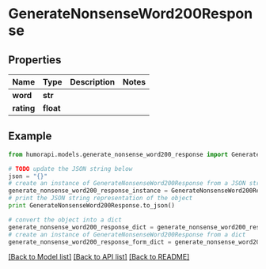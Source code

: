 # GenerateNonsenseWord200Response



## Properties

Name | Type | Description | Notes
------------ | ------------- | ------------- | -------------
**word** | **str** |  | 
**rating** | **float** |  | 

## Example

```python
from humorapi.models.generate_nonsense_word200_response import GenerateNonsenseWord200Response

# TODO update the JSON string below
json = "{}"
# create an instance of GenerateNonsenseWord200Response from a JSON string
generate_nonsense_word200_response_instance = GenerateNonsenseWord200Response.from_json(json)
# print the JSON string representation of the object
print GenerateNonsenseWord200Response.to_json()

# convert the object into a dict
generate_nonsense_word200_response_dict = generate_nonsense_word200_response_instance.to_dict()
# create an instance of GenerateNonsenseWord200Response from a dict
generate_nonsense_word200_response_form_dict = generate_nonsense_word200_response.from_dict(generate_nonsense_word200_response_dict)
```
[[Back to Model list]](../README.md#documentation-for-models) [[Back to API list]](../README.md#documentation-for-api-endpoints) [[Back to README]](../README.md)


